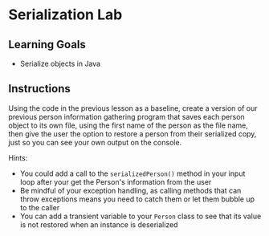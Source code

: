 # Serialization Lab

## Learning Goals

- Serialize objects in Java

## Instructions

Using the code in the previous lesson as a baseline, create a version of our
previous person information gathering program that saves each person object to
its own file, using the first name of the person as the file name, then give the
user the option to restore a person from their serialized copy, just so you can
see your own output on the console.

Hints:

- You could add a call to the `serializedPerson()` method in your input loop
  after your get the Person's information from the user
- Be mindful of your exception handling, as calling methods that can throw
  exceptions means you need to catch them or let them bubble up to the caller
- You can add a transient variable to your `Person` class to see that its value
  is not restored when an instance is deserialized
